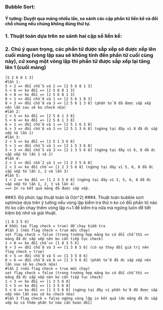 ### Bubble Sort:
#### Ý tưởng: Duyệt qua mảng nhiều lần, so sánh các cặp phần tử liền kề và đổi chỗ chúng nếu chúng không đúng thứ tự.
### 1. Thuật toán dựa trên so sánh hai cặp số liền kề:
### 2. Chú ý quan trọng, các phần tử được sắp xếp sẽ được xếp lên cuối mảng (vòng lặp sau sẽ không tính đến phần tử cuối cùng này), cứ xong một vòng lặp thì phần tử được sắp xếp lại tăng lên 1 (cuối mảng)
```
[5 2 6 8 1 3]
#lần 1:
5 > 2 => đổi chổ 5 và 2 => [2 5 6 8 1 3]
5 < 6 => ko đổi => [2 5 6 8 1 3]
6 < 8 => ko đổi => [2 5 6 8 1 3]
8 > 1 => đổi chổ 8 và 1 => [2 5 6 1 8 3]
8 > 3 => đổi chổ 8 và 3 => [2 5 6 1 3 8] (phần tử 8 đã được sắp xếp nên lần sau sẽ ko check nữa)
#lần 2:
2 < 5 => ko đổi => [2 5 6 1 3 8]
5 < 6 => ko đổi => [2 5 6 1 3 8]
6 > 1 => đổi chổ 6 và 1 => [2 5 1 6 3 8]
6 > 3 => đổi chổ 6 và 3 => [2 5 1 3 6 8] (ngừng tại đây vì 8 đã đc sắp xếp từ lần 1)
#lần 3:
2 < 5 => ko đổi => [2 5 1 3 6 8]
5 > 1 => đổi chổ 5 và 1 => [2 1 5 3 6 8]
5 > 3 => đổi chổ 5 và 3 => [2 1 3 5 6 8] (ngừng tại đây vì 6, 8 đã dc sắp xếp từ lần 1 và 2)
#lần 4:
2 > 1 => đổi chổ 2 và 1 => [1 2 3 5 6 8] 
2 < 3 => ko đổi chổ => [1 2 3 5 6 8] (ngừng tại đây vì 5, 6, 8 đã đc sắp xếp từ lần 1, 2 và lần 3)
#lần 5:
1 < 2 => ko đổi => [1 2 3 5 6 8] (ngừng tại đây vì 3, 5, 6, 8 đã đc sắp xếp từ lần 1, 2, 3 và lần 4)
==> In ra kết quả mảng đã được sắp xếp.
```
###3. Độ phức tạp thuật toán là O(n^2)
###4. Thuật toán bubble sort optimize dựa trên ý tưởng nếu vòng lặp kiểm tra thứ n ko có đổi phần tử nào thì ko cần chạy thêm vòng lặp n+1 để kiểm tra nữa mà ngừng luôn để tiết kiệm bộ nhớ và giải thuật.
```
[1 8 3 5 6]
# khởi tạo flag check = true) để chạy kiểm tra
#lần 1 (nếu flag check = true mới chạy)
set flag check = false (trong trường hợp mảng ko có đổi chỗ thì => mảng đã đc sắp xếp nên ko cần tiếp tục check)
1 < 8 => ko đổi chổ => [1 8 3 5 6]
8 > 3 => đổi chổ 8 và 3 => [1 3 8 5 6] (có sự thay đổi giá trị nên flag check = true)
8 > 5 => đổi chổ 8 và 5 => [1 3 5 8 6]
8 > 6 => đổi chổ 8 và 6 => [1 3 5 6 8] (phần tử 8 đã đc sắp xếp nên lần sau sẽ ko check nữa)
#lần 2 (nếu flag check = true mới chạy)
set flag check = false (trong trường hợp mảng ko có đổi chỗ thì => mảng đã đc sắp xếp nên ko cần tiếp tục check)
1 < 3 => ko đổi => [1 3 5 6 8]
3 < 5 => ko đổi => [1 3 5 6 8]
5 < 6 => ko đổi => [1 3 5 6 8] (ngừng tại đây vì phần tử 8 đã được sắp xếp nên lần sau sẽ ko check nữa)
#lần 3 flag check = false ngừng vòng lặp in kêt quả (do mảng đã đc sắp xếp ko có thêm phần tử nào cần hoán đổi)
```

